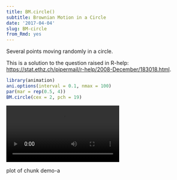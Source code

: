 ```yaml
---
title: BM.circle()
subtitle: Brownian Motion in a Circle
date: '2017-04-04'
slug: BM-circle
from_Rmd: yes
---
```


Several points moving randomly in a circle.

This is a solution to the question raised in R-help:
<https://stat.ethz.ch/pipermail/r-help/2008-December/183018.html>.

 

```r
library(animation)
ani.options(interval = 0.1, nmax = 100)
par(mar = rep(0.5, 4))
BM.circle(cex = 2, pch = 19)
```

<video controls loop autoplay><source src="https://assets.yihui.name/figures/animation/example/BM-circle/demo-a.mp4" /><p>plot of chunk demo-a</p></video>
